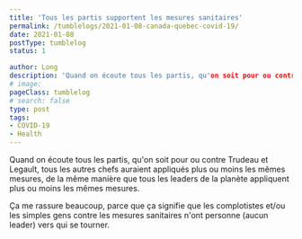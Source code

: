 ```yaml
---
title: 'Tous les partis supportent les mesures sanitaires'
permalink: /tumblelogs/2021-01-08-canada-quebec-covid-19/
date: 2021-01-08
postType: tumblelog
status: 1

author: Long
description: 'Quand on écoute tous les partis, qu'on soit pour ou contre Trudeau et Legault, tous les autres chefs auraient appliqués plus ou moins les mêmes mesures.'
# image:
pageClass: tumblelog
# search: false
type: post
tags:
- COVID-19
- Health
---
```


Quand on écoute tous les partis, qu'on soit pour ou contre Trudeau et Legault, tous les autres chefs auraient appliqués plus ou moins les mêmes mesures, de la même manière que tous les leaders de la planète appliquent plus ou moins les mêmes mesures.

Ça me rassure beaucoup, parce que ça signifie que les complotistes et/ou les simples gens contre les mesures sanitaires n'ont personne (aucun leader) vers qui se tourner.
